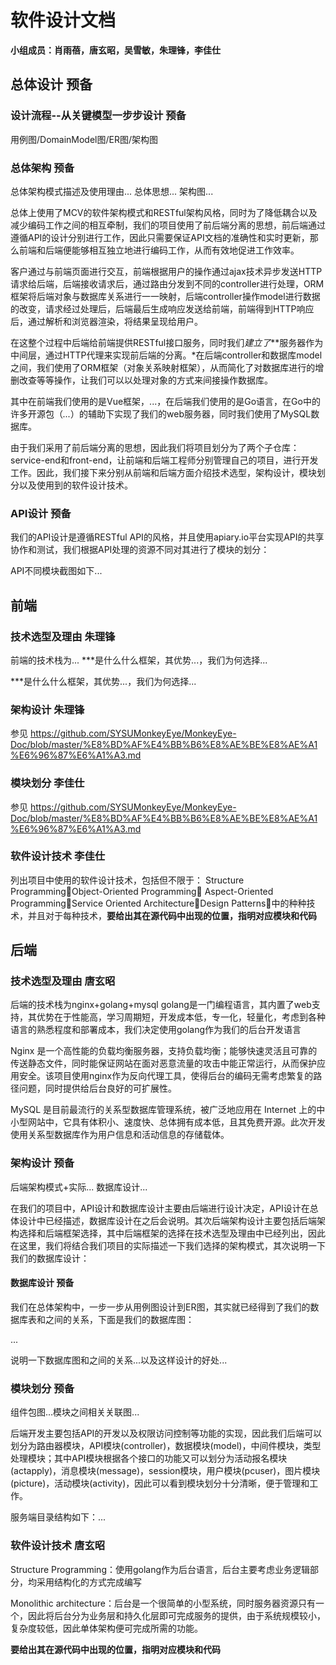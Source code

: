 # 软件设计文档
**小组成员：肖雨蓓，唐玄昭，吴雪敏，朱理锋，李佳仕**

## 总体设计 预备
### 设计流程--从关键模型一步步设计 预备

用例图/DomainModel图/ER图/架构图

### 总体架构 预备
总体架构模式描述及使用理由...
总体思想...
架构图...

总体上使用了MCV的软件架构模式和RESTful架构风格，同时为了降低耦合以及减少编码工作之间的相互牵制，我们的项目使用了前后端分离的思想，前后端通过遵循API的设计分别进行工作，因此只需要保证API文档的准确性和实时更新，那么前端和后端便能够相互独立地进行编码工作，从而有效地促进工作效率。

客户通过与前端页面进行交互，前端根据用户的操作通过ajax技术异步发送HTTP请求给后端，后端接收请求后，通过路由分发到不同的controller进行处理，ORM框架将后端对象与数据库关系进行一一映射，后端controller操作model进行数据的改变，请求经过处理后，后端最后生成响应发送给前端，前端得到HTTP响应后，通过解析和浏览器渲染，将结果呈现给用户。

在这整个过程中后端给前端提供RESTful接口服务，同时我们*建立了***服务器作为中间层，通过HTTP代理来实现前后端的分离。*在后端controller和数据库model之间，我们使用了ORM框架（对象关系映射框架），从而简化了对数据库进行的增删改查等等操作，让我们可以以处理对象的方式来间接操作数据库。

其中在前端我们使用的是Vue框架，...，在后端我们使用的是Go语言，在Go中的许多开源包（*...*）的辅助下实现了我们的web服务器，同时我们使用了MySQL数据库。

由于我们采用了前后端分离的思想，因此我们将项目划分为了两个子仓库：service-end和front-end，让前端和后端工程师分别管理自己的项目，进行开发工作。因此，我们接下来分别从前端和后端方面介绍技术选型，架构设计，模块划分以及使用到的软件设计技术。


### API设计 预备
我们的API设计是遵循RESTful API的风格，并且使用apiary.io平台实现API的共享协作和测试，我们根据API处理的资源不同对其进行了模块的划分：

API不同模块截图如下...

## 前端
### 技术选型及理由 朱理锋
前端的技术栈为...
***是什么什么框架，其优势...，我们为何选择...

***是什么什么框架，其优势...，我们为何选择...

### 架构设计 朱理锋
参见
https://github.com/SYSUMonkeyEye/MonkeyEye-Doc/blob/master/%E8%BD%AF%E4%BB%B6%E8%AE%BE%E8%AE%A1%E6%96%87%E6%A1%A3.md

### 模块划分 李佳仕
参见
https://github.com/SYSUMonkeyEye/MonkeyEye-Doc/blob/master/%E8%BD%AF%E4%BB%B6%E8%AE%BE%E8%AE%A1%E6%96%87%E6%A1%A3.md

### 软件设计技术 李佳仕
列出项目中使用的软件设计技术，包括但不限于：
Structure ProgrammingObject-Oriented Programming
Aspect-Oriented ProgrammingService Oriented
ArchitectureDesign Patterns中的种种技术，并且对于每种技术，**要给出其在源代码中出现的位置，指明对应模块和代码**

## 后端
### 技术选型及理由 唐玄昭
后端的技术栈为nginx+golang+mysql
golang是一门编程语言，其内置了web支持，其优势在于性能高，学习周期短，开发成本低，专一化，轻量化，考虑到各种语言的熟悉程度和部署成本，我们决定使用golang作为我们的后台开发语言

Nginx 是一个高性能的负载均衡服务器，支持负载均衡；能够快速灵活且可靠的传送静态文件，同时能保证网站在面对恶意流量的攻击中能正常运行，从而保护应用安全。该项目使用nginx作为反向代理工具，使得后台的编码无需考虑繁复的路径问题，同时提供给后台良好的可扩展性。

MySQL 是目前最流行的关系型数据库管理系统，被广泛地应用在 Internet 上的中小型网站中，它具有体积小、速度快、总体拥有成本低，且其免费开源。此次开发使用关系型数据库作为用户信息和活动信息的存储载体。

### 架构设计 预备
后端架构模式+实际...
数据库设计...

在我们的项目中，API设计和数据库设计主要由后端进行设计决定，API设计在总体设计中已经描述，数据库设计在之后会说明。其次后端架构设计主要包括后端架构选择和后端框架选择，其中后端框架的选择在技术选型及理由中已经列出，因此在这里，我们将结合我们项目的实际描述一下我们选择的架构模式，其次说明一下我们的数据库设计：


#### 数据库设计 预备
我们在总体架构中，一步一步从用例图设计到ER图，其实就已经得到了我们的数据库表和之间的关系，下面是我们的数据库图：

... 

说明一下数据库图和之间的关系...以及这样设计的好处...

### 模块划分 预备
组件包图...模块之间相关关联图...

后端开发主要包括API的开发以及权限访问控制等功能的实现，因此我们后端可以划分为路由器模块，API模块(controller)，数据模块(model)，中间件模块，类型处理模块；其中API模块根据各个接口的功能又可以划分为活动报名模块(actapply)，消息模块(message)，session模块，用户模块(pcuser)，图片模块(picture)，活动模块(activity)，因此可以看到模块划分十分清晰，便于管理和工作。

服务端目录结构如下：...


### 软件设计技术 唐玄昭

Structure Programming：使用golang作为后台语言，后台主要考虑业务逻辑部分，均采用结构化的方式完成编写

Monolithic architecture：后台是一个很简单的小型系统，同时服务器资源只有一个，因此将后台分为业务层和持久化层即可完成服务的提供，由于系统规模较小，复杂度较低，因此单体架构便可完成所需的功能。

**要给出其在源代码中出现的位置，指明对应模块和代码**